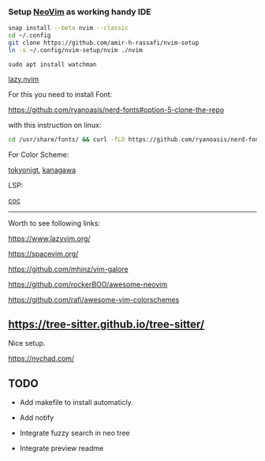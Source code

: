 ### Setup [NeoVim](https://neovim.io) as working handy IDE

```Bash
snap install --beta nvim --classic
cd ~/.config
git clone https://github.com/amir-h-rassafi/nvim-setup
ln -s ~/.config/nvim-setup/nvim ./nvim
```

```
sudo apt install watchman
```

[lazy.nvim](https://github.com/folke/lazy.nvim)

For this you need to install Font:

https://github.com/ryanoasis/nerd-fonts#option-5-clone-the-repo

with this instruction on linux:

```bash
cd /usr/share/fonts/ && curl -fLO https://github.com/ryanoasis/nerd-fonts/raw/HEAD/patched-fonts/DroidSansMono/DroidSansMNerdFont-Regular.otf
```

For Color Scheme:

[tokyonigt](https://github.com/folke/tokyonight.nvim),
[kanagawa](https://github.com/rebelot/kanagawa.nvim)

LSP:

[coc](https://github.com/neoclide/coc.nvim)

---------------------

Worth to see following links:

https://www.lazyvim.org/

https://spacevim.org/

https://github.com/mhinz/vim-galore

https://github.com/rockerBOO/awesome-neovim

https://github.com/rafi/awesome-vim-colorschemes

https://tree-sitter.github.io/tree-sitter/
---------------------
Nice setup.

https://nvchad.com/



## TODO

- Add makefile to install automaticly.

- Add notify

- Integrate fuzzy search in neo tree

- Integrate preview readme
